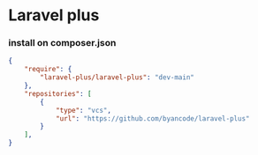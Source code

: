 # Laravel plus
### install on composer.json

```JSON
{
    "require": {
        "laravel-plus/laravel-plus": "dev-main"
    },
    "repositories": [
        {
            "type": "vcs",
            "url": "https://github.com/byancode/laravel-plus"
        }
    ],
}
```
